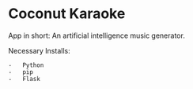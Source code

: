 # Coconut Karaoke

App in short: An artificial intelligence music generator.

Necessary Installs:

    -   Python
    -   pip
    -   Flask



